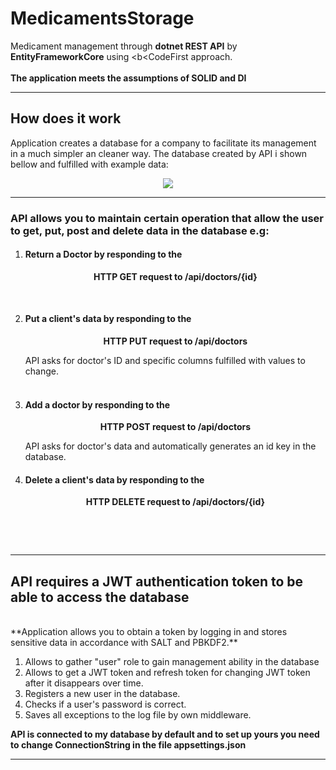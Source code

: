 # MedicamentsStorage
Medicament management through <b>dotnet REST API</b> by <b>EntityFrameworkCore</b> using <b<CodeFirst</b> approach.<br>
<br>
<b>The application meets the assumptions of SOLID and DI</b>

<hr>

## How does it work

  Application creates a database for a company to facilitate its management in a much simpler an cleaner way.
  The database created by API i shown bellow and fulfilled with example data:
<p align="center">
  <img src=https://user-images.githubusercontent.com/74014874/170826979-82f64495-ac23-4538-954f-e6ac9651c2f2.png
   >
</p>

<hr>

  <h3>API allows you to maintain certain operation that allow the user to get, put, post and delete data in the database e.g:</h3>
<ol>
  <li><h4> Return a Doctor by responding to the</h4>
    <p align="center">
      <b>HTTP GET request to /api/doctors/{id}</b>
    </p>
  </li>
  <br>
  <li><h4>Put a client's data by responding to the</h4>
    <p align="center">
      <b>HTTP PUT request to /api/doctors</b>
    </p> 
          API asks for doctor's ID and specific columns fulfilled with values to change.
   </li>
   <br>
  <li><h4> Add a doctor by responding to the</h4> 
    <p align="center">
      <b>HTTP POST request to /api/doctors</b>
    </p>
          API asks for doctor's data and automatically generates an id key in the database.
  </li>
  <li><h4>Delete a client's data by responding to the</h4>
    <p align="center">
      <b>HTTP DELETE request to /api/doctors/{id}</b>
    </p> 
   </li>
   <br>
 </ol>
 <br>
  
<hr>
  
  ## API requires a JWT authentication token to be able to access the database
  <br>
  **Application allows you to obtain a token by logging in and stores sensitive data in accordance with SALT and PBKDF2.**
  <ol>
    <li>Allows to gather "user" role to gain management ability in the database</li>
    <li>Allows to get a JWT token and refresh token for changing JWT token after it disappears over time.</li>
    <li>Registers a new user in the database.</li>
    <li>Checks if a user's password is correct.</li>
    <li>Saves all exceptions to the log file by own middleware.</li>
  </ol>


  **API is connected to my database by default and to set up yours you need to change ConnectionString in the file appsettings.json**

<hr>
